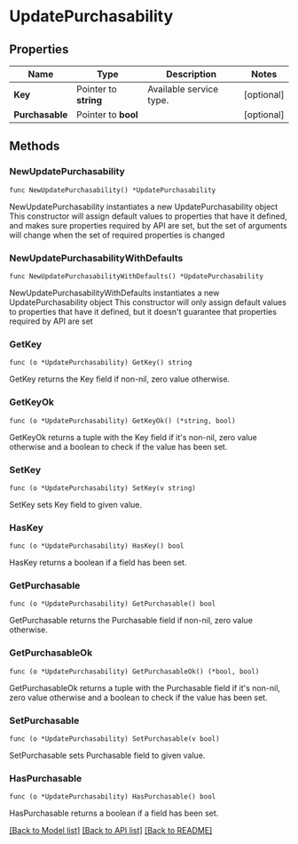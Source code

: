 # UpdatePurchasability

## Properties

Name | Type | Description | Notes
------------ | ------------- | ------------- | -------------
**Key** | Pointer to **string** | Available service type. | [optional] 
**Purchasable** | Pointer to **bool** |  | [optional] 

## Methods

### NewUpdatePurchasability

`func NewUpdatePurchasability() *UpdatePurchasability`

NewUpdatePurchasability instantiates a new UpdatePurchasability object
This constructor will assign default values to properties that have it defined,
and makes sure properties required by API are set, but the set of arguments
will change when the set of required properties is changed

### NewUpdatePurchasabilityWithDefaults

`func NewUpdatePurchasabilityWithDefaults() *UpdatePurchasability`

NewUpdatePurchasabilityWithDefaults instantiates a new UpdatePurchasability object
This constructor will only assign default values to properties that have it defined,
but it doesn't guarantee that properties required by API are set

### GetKey

`func (o *UpdatePurchasability) GetKey() string`

GetKey returns the Key field if non-nil, zero value otherwise.

### GetKeyOk

`func (o *UpdatePurchasability) GetKeyOk() (*string, bool)`

GetKeyOk returns a tuple with the Key field if it's non-nil, zero value otherwise
and a boolean to check if the value has been set.

### SetKey

`func (o *UpdatePurchasability) SetKey(v string)`

SetKey sets Key field to given value.

### HasKey

`func (o *UpdatePurchasability) HasKey() bool`

HasKey returns a boolean if a field has been set.

### GetPurchasable

`func (o *UpdatePurchasability) GetPurchasable() bool`

GetPurchasable returns the Purchasable field if non-nil, zero value otherwise.

### GetPurchasableOk

`func (o *UpdatePurchasability) GetPurchasableOk() (*bool, bool)`

GetPurchasableOk returns a tuple with the Purchasable field if it's non-nil, zero value otherwise
and a boolean to check if the value has been set.

### SetPurchasable

`func (o *UpdatePurchasability) SetPurchasable(v bool)`

SetPurchasable sets Purchasable field to given value.

### HasPurchasable

`func (o *UpdatePurchasability) HasPurchasable() bool`

HasPurchasable returns a boolean if a field has been set.


[[Back to Model list]](../README.md#documentation-for-models) [[Back to API list]](../README.md#documentation-for-api-endpoints) [[Back to README]](../README.md)


